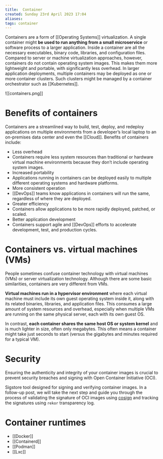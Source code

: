 ```yaml
---
title:  Container
created: Sunday 23rd April 2023 17:04
aliases: 
tags: container
---
```

Containers are a form of [[Operating Systems]] virtualization. A single container might **be used to run anything from a small microservice** or software process to a larger application. Inside a container are all the necessary executables, binary code, libraries, and configuration files. Compared to server or machine virtualization approaches, however, containers do not contain operating system images. This makes them more lightweight and portable, with significantly less overhead. In larger application deployments, multiple containers may be deployed as one or more container clusters. Such clusters might be managed by a container orchestrator such as [[Kubernetes]].

![[containers.png]]

# Benefits of containers

Containers are a streamlined way to build, test, deploy, and redeploy applications on multiple environments from a developer’s local laptop to an on-premises data center and even the [[Cloud]]. Benefits of containers include:

- Less overhead
- Containers require less system resources than traditional or hardware virtual machine environments because they don’t include operating system images.
- Increased portability
- Applications running in containers can be deployed easily to multiple different operating systems and hardware platforms.
- More consistent operation
- [[DevOps]] teams know applications in containers will run the same, regardless of where they are deployed.
- Greater efficiency
- Containers allow applications to be more rapidly deployed, patched, or scaled.
- Better application development
- Containers support agile and [[DevOps]] efforts to accelerate development, test, and production cycles.

# Containers vs. virtual machines (VMs)

People sometimes confuse container technology with virtual machines (VMs) or server virtualization technology. Although there are some basic similarities, containers are very different from VMs.

**Virtual machines run in a hypervisor environment** where each virtual machine must include its own guest operating system inside it, along with its related binaries, libraries, and application files. This consumes a large amount of system resources and overhead, especially when multiple VMs are running on the same physical server, each with its own guest OS.

In contrast, **each container shares the same host OS or system kernel** and is much lighter in size, often only megabytes. This often means a container might take just seconds to start (versus the gigabytes and minutes required for a typical VM).

# Security

Ensuring the authenticity and integrity of your container images is crucial to prevent security breaches and signing with Open Container Initiative (OCI).

Sigstore tool designed for signing and verifying container images. In a follow-up post, we will take the next step and guide you through the process of validating the signature of OCI images using [cosign](https://github.com/sigstore/cosign) and tracking the signatures using `rekor` transparency log.
# Container runtimes

- [[Docker]]
- [[Containerd]]
- [[Podman]]
- [[Lxc]]